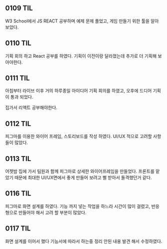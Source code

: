 ## 0109 TIL

W3 School에서 JS REACT 공부하며 예제 문제 풀었고, 게임 만들기 위한 툴을 알아 보았다.



## 0110 TIL

기획 회의 하고 React 공부를 하였다. 기획이 이전이랑 달라졌는데 추가로 더 기획해 보아야한다.



## 0111 TIL

아침부터 라이브 이후 거의 하루종일 아이디어 기획 회의를 하였고, 오후에 드디어 기획이 통과 되었다.

집가서 리액트 공부해야한다.



## 0112 TIL

피그마를 이용한 와이어 프레임, 스토리보드를 작성 하였다. UI/UX 적으로 고려할 사항들이 많았다.



## 0113 TIL

어젯밤 집에 가서 팀원과 함께 피그마로 상세한 와이어프레임을 만들었다. 프론트를 맡았기 때문에 최대한 UI/UX면에서 좋게 만들어 보려고 삘 받아서 돌격했던거 같다.



## 0116 TIL

피그마로 화면 설계를 하였다. 기능 까지 넣는 작업을 하느라 시간이 많이 걸렸고, 반응형으로 만들어야 해서 고려 할 부분이 많았다.



## 0117 TIL

화면 설계를 이어서 했다 기능서에 따라서 하는중 정리 안된 내용 발견 해서 수정하였다.
